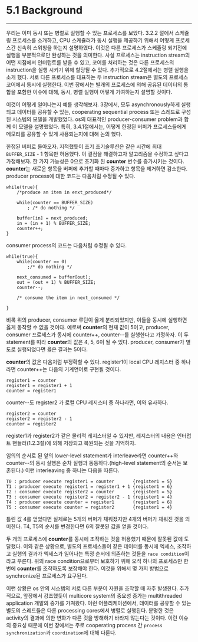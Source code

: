 # 5.1 Background
---

우리는 이미 동시 또는 병렬로 실행할 수 있는 프로세스를 보았다. 3.2.2 절에서 스케쥴링 프로세스를 소개하고, CPU 스케쥴러가 동시 실행을 제공하기 위해서 어떻게 프로세스간 신속히 스위칭을 하는지 설명하였다. 이것은 다른 프로세스가 스케쥴링 되기전에 실행을 부분적으로만 완성하는 것을 의미한다. 사실 프로세스는 instruction stream의 어떤 지점에서 인터럽트를 받을 수 있고, 코어를 처리하는 것은 다른 프로세스의 instruction을 실행 시키기 위해 할당될 수 있다. 추가적으로 4.2절에서는 병렬 실행을 소개 했다. 서로 다른 프로세스를 대표하는 두 instruction stream은 별도의 프로세스 코어에서 동시에 실행한다. 이번 장에서는 별개의 프로세스에 의해 공유된 데이터의 통합을 포함한 이슈에 대해, 동시, 병렬 실행이 어떻게 기여하는지 설명할 것이다.

이것이 어떻게 일어나는지 예를 생각해보자. 3장에서, 모두 asynchronously하게 실행되고 데이터를 공유할 수 있는,  cooperating sequential process 또는 스레드로 구성된 시스템의 모델을 개발했었다. os의 대표적인 producer-consumer problem과 함께 이 모델을 설명했었다. 특히, 3.4.1절에서는, 어떻게 한정된 버퍼가 프로세스들에게 메모리를 공유할 수 있게 사용되는지에 대해 논의 했다.

한정된 버퍼로 돌아오자. 지적했듯이 초기 초기솔루션은 같은 시간에 최대 `BUFFER_SIZE` - 1 항목만 허용했다. 이 결점을 해결하고자 알고리즘을 수정하고 싶다고 가정해보자. 한 가지 가능성은 0으로 초기화 된 **counter** 변수를 증가시키는 것이다. **counter**는 새로운 항목을 버퍼에 추가할 때마다 증가하고 항목을 제거하면 감소한다. producer process에 대한 코드는 다음처럼 수정될 수 있다.

	while(true){
		/*produce an item in enxt_produced*/

		while(counter == BUFFER_SIZE)
			; /* do nothing */

		buffer[in] = next_produced;
		in = (in + 1) % BUFFER_SIZE;
		counter++;
	}

consumer process의 코드는 다음처럼 수정될 수 있다.

	while(true){
		while(counter == 0)
			;/* do nothing */
		
		next_consumed = buffer[out];
		out = (out + 1) % BUFFER_SIZE;
		counter--;

		/* consume the item in next_consumed */

	}

비록 위의 producer, consumer 루틴이 옳게 분리되었지만, 이들을 동시에 실행하면 옳게 동작할 수 없을 것이다. 예로써 **counter**의 현재 값이 5이고, producer, consumer 프로세스가 동시에 counter++, counter--를 실행한다고 가정하자. 이 두 statement를 따라 **counter**의 값은 4, 5, 6이 될 수 있다. producer, consumer가 별도로 실행되었다면 옳은 결과는 5이다. 

**counter**의 값은 다음처럼 부정확할 수 있다. register1이 local CPU 레지스터 중 하나라면 counter++는 다음의 기계언어로 구현될 것이다.
	
	register1 = counter
	register1 = register1 + 1
	counter = register1

counter--도 register2 가 로컬 CPU 레지스터 중 하나라면, 이와 유사하다.

	register2 = counter
	register2 = register2 - 1
	counter = register2

register1과 register2가 같은 물리적 레지스터일 수 있지만, 레지스터의 내용은 인터럽트 핸들러(1.2.3절)에 의해 저장되고 복원되는 것을 기억하자.

임의의 순서로 된 앞의 lower-level statement가 interleave라면 counter++와 counter--의 동시 실행은 순차 실행과 동등하다.(high-level statement의 순서는 보존된다.) 이런 interleaving 중 하나는 다음을 따른다.

	T0 : producer execute register1 = counter		{register1 = 5}
	T1 : producer execute register1 = register1 + 1	{register1 = 6}
	T2 : consumer execute register2 = counter		{register1 = 5}
	T3 : consumer execute register2 = register2 - 1	{register1 = 4}
	T4 : producer execute counter = register1		{register1 = 6}
	T5 : consumer execute counter = register2		{register1 = 4}

틀린 값 4를 얻었다면 실제로는 5개의 버퍼가 채워졌지만 4개의 버퍼가 채워진 것을 의미한다. T4, T5의 순서를 변경한다면 6의 잘못된 값을 얻을 것이다. 

두 개의 프로세스에 **counter**를 동시에 조작하는 것을 허용했기 때문에 잘못된 값에 도달했다. 이와 같은 상황으로, 별도의 프로세스들이 같은 데이터를 동시에 엑세스, 조작하고 실행의 결과가 엑세스가 일어나는 특정 순서에 의존하는 것들을 `race condition`이라고 부른다. 위의 race condition으로부터 보호하기 위해 오직 하나의 프로세스만 한 번에 **counter**를 조작하도록 보장해야 한다. 이것을 위해서 몇 가지 방법으로 synchronize된 프로세스가 요구된다.

이런 상황은 os 안의 시스템의 서로 다른 부분이 자원을 조작할 때 자주 발생한다. 추가적으로, 앞장에서 강조했듯이 multicore system의 중요성 증가는 multithreaded application 개발의 증가를 가져왔다. 이런 어플리케이션에서, 데이터를 공유할 수 있는 별도의 스레드들은 다른 processing cores에서 병렬로 실행된다. 분명한 것은 activity의 결과에 의한 변화가 다른 것을 방해하기 바라지 않는다는 것이다. 이런 이슈의 중요성 때문에 이번 장에서는 주로 cooperating process 간 `process synchronization`과 `coordination`에 대해 다룬다.
